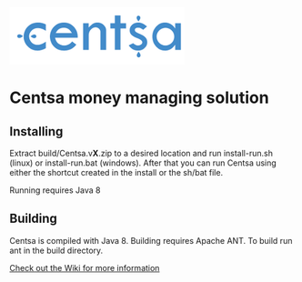 ![Centsa](build/release/layout/default/logo.png)
# Centsa money managing solution
## Installing
Extract build/Centsa.v**X**.zip to a desired location and run install-run.sh (linux) or install-run.bat (windows). After that you can run Centsa using either the shortcut created in the install or the sh/bat file.

Running requires Java 8
## Building
Centsa is compiled with Java 8. Building requires Apache ANT.
To build run ant in the build directory.

[Check out the Wiki for more information](https://github.com/nohorjo/Centsa/wiki)
